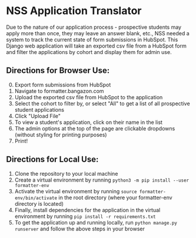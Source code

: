 # NSS Application Translator
Due to the nature of our application process - prospective students may apply more than once, they may leave an answer blank, etc., NSS needed a system to track the current state of form submissions in HubSpot. This Django web application will take an exported csv file from a HubSpot form and filter the applications by cohort and display them for admin use.

## Directions for Browser Use:
0. Export form submissions from HubSpot
1. Navigate to formatter.bangazon.com
2. Upload the exported csv file from HubSpot to the application
3. Select the cohort to filter by, or select "All" to get a list of all prospective student applications
4. Click "Upload File"
5. To view a student's application, click on their name in the list 
6. The admin options at the top of the page are clickable dropdowns (without styling for printing purposes)
7. Print!


## Directions for Local Use:
1. Clone the repository to your local machine
2. Create a virtual environment by running `python3 -m pip install --user formatter-env`
3. Activate the virtual environment by running `source formatter-env/bin/activate` in the root directory (where your formatter-env directory is located)
4. Finally, install dependencies for the application in the virtual environment by running `pip install -r requirements.txt`
5. To get the application up and running locally, run `python manage.py runserver` and follow the above steps in your browser
